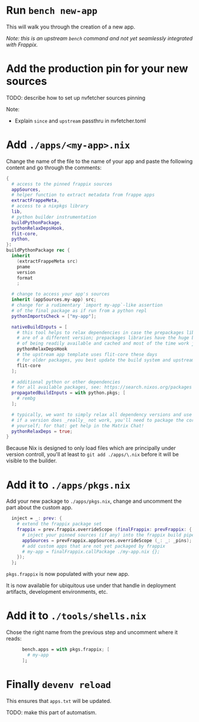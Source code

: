 # Run `bench new-app`

This will walk you through the creation of a new app.

_Note: this is an upstream `bench` command and not yet seamlessly integrated with Frappix._

# Add the production pin for your new sources

TODO: describe how to set up nvfetcher sources pinning

Note:

- Explain `since` and `upstream` passthru in nvfetcher.toml

# Add `./apps/<my-app>.nix`

Change the name of the file to the name of your app and paste the following content and go through the comments:

```nix
{
  # access to the pinned frappix sources
  appSources,
  # helper function to extract metadata from frappe apps
  extractFrappeMeta,
  # access to a nixpkgs library
  lib,
  # python builder instrumentation
  buildPythonPackage,
  pythonRelaxDepsHook,
  flit-core,
  python,
}:
buildPythonPackage rec {
  inherit
    (extractFrappeMeta src)
    pname
    version
    format
    ;

  # change to access your app's sources
  inherit (appSources.my-app) src;
  # change for a rudimentary `import my-app`-like assertion
  # of the final package as if run from a python repl
  pythonImportsCheck = ["my-app"];

  nativeBuildInputs = [
    # this tool helps to relax dependencies in case the prepackages libraries
    # are of a different version; prepackages libraries have the huge benefit
    # of being readily available and cached and most of the time work just fine
    pythonRelaxDepsHook
    # the upstream app template uses flit-core these days
    # for older packages, you best update the build system and upstream your patch
    flit-core
  ];

  # additional python or other dependencies
  # for all available packages, see: https://search.nixos.org/packages
  propagatedBuildInputs = with python.pkgs; [
    # rembg
  ];

  # typically, we want to simply relax all dependency versions and use the prepackaged ones;
  # if a version does _really_ not work, you'll need to package the correct python package
  # yourself; for that: get help in the Matrix Chat!
  pythonRelaxDeps = true;
}
```

<div class="warning">
Because Nix is designed to only load files which are principally under version controll,
you'll at least to <code>git add ./apps/\<my-app\>.nix</code> before it will be visible to the builder.
</div>

# Add it to `./apps/pkgs.nix`

Add your new package to `./apps/pkgs.nix`, change and uncomment the part about the custom app.

```nix
  inject = _: prev: {
    # extend the frappix package set
    frappix = prev.frappix.overrideScope (finalFrappix: prevFrappix: {
      # inject your pinned sources (if any) into the frappix build pipeline
      appSources = prevFrappix.appSources.overrideScope (_: _: _pins);
      # add custom apps that are not yet packaged by frappix
      # my-app = finalFrappix.callPackage ./my-app.nix {};
    });
  };
```

`pkgs.frappix` is now populated with your new app.

It is now available for ubiquitous use under that handle in deployment artifacts, development environments, etc.

# Add it to `./tools/shells.nix`

Chose the right name from the previous step and uncomment where it reads:

```nix
      bench.apps = with pkgs.frappix; [
        # my-app
      ];
```

# Finally `devenv reload`

This ensures that `apps.txt` will be updated.

TODO: make this part of automatism.
